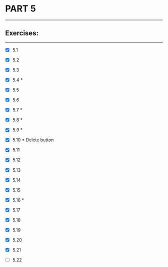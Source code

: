 # PART 5
****

## Exercises:
****
- [x] 5.1 

- [x] 5.2

- [x] 5.3

- [x] 5.4 *

- [x] 5.5

- [x] 5.6
 
- [x] 5.7 *

- [x] 5.8 *

- [x] 5.9 *

- [x] 5.10 * Delete button

- [x] 5.11

- [x] 5.12

- [x] 5.13

- [x] 5.14 

- [x] 5.15

- [x] 5.16 * 

- [x] 5.17

- [x] 5.18

- [x] 5.19

- [x] 5.20 

- [x] 5.21

- [ ] 5.22
